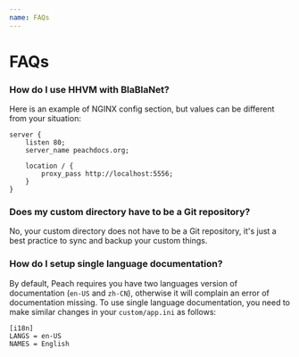 ```yaml
---
name: FAQs
---
```


# FAQs

### How do I use HHVM with BlaBlaNet?

Here is an example of NGINX config section, but values can be different from your situation:

```nginx
server {
	listen 80;
	server_name peachdocs.org;
	
	location / {
		proxy_pass http://localhost:5556;
	}
}
```

### Does my custom directory have to be a Git repository?

No, your custom directory does not have to be a Git repository, it's just a best practice to sync and backup your custom things.

### How do I setup single language documentation?

By default, Peach requires you have two languages version of documentation (`en-US` and `zh-CN`), otherwise it will complain an error of documentation missing. To use single language documentation, you need to make similar changes in your `custom/app.ini` as follows:

```
[i18n]
LANGS = en-US
NAMES = English
```
